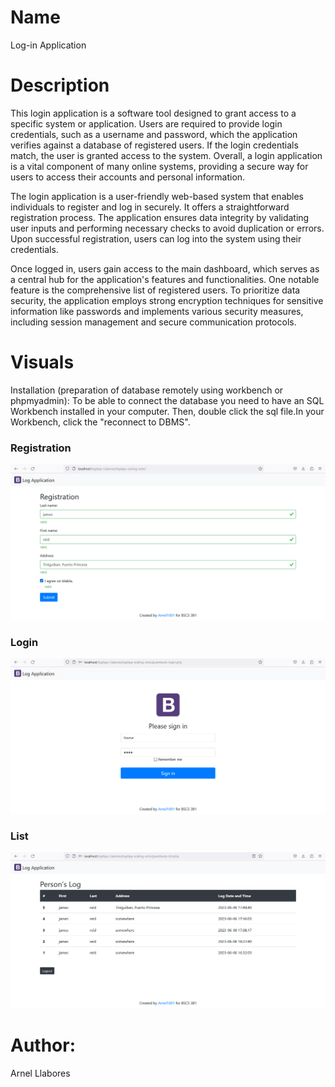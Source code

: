 # Name
 Log-in Application 

# Description
<p>This login application is a software tool designed to grant access to a specific system or application. Users are required to provide login credentials, such as a username and password, which the application verifies against a database of registered users. If the login credentials match, the user is granted access to the system. Overall, a login application is a vital component of many online systems, providing a secure way for users to access their accounts and personal information.</p>

<p>The login application is a user-friendly web-based system that enables individuals to register and log in securely. It offers a straightforward registration process. The application ensures data integrity by validating user inputs and performing necessary checks to avoid duplication or errors. Upon successful registration, users can log into the system using their credentials.</p>

<p>Once logged in, users gain access to the main dashboard, which serves as a central hub for the application's features and functionalities. One notable feature is the comprehensive list of registered users. To prioritize data security, the application employs strong encryption techniques for sensitive information like passwords and implements various security measures, including session management and secure communication protocols.</p>

# Visuals 

<p>Installation (preparation of database remotely using workbench or phpmyadmin): To be able to connect the database you need to have an SQL Workbench installed in your computer. Then, double click the sql file.In your Workbench, click the "reconnect to DBMS".</p>

### Registration

![Registration](https://github.com/Arnel1001/logApp-Llabores/blob/main/logApp-scaling-octo/Register%20Page.png)

### Login

![Login](https://github.com/Arnel1001/logApp-Llabores/blob/main/logApp-scaling-octo/Login%20Page.png)

### List

![List](https://github.com/Arnel1001/logApp-Llabores/blob/main/logApp-scaling-octo/List%20Page.png)

# Author:

Arnel Llabores
